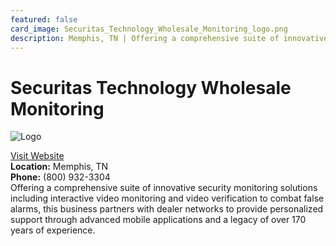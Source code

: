 ```yaml
---
featured: false
card_image: Securitas_Technology_Wholesale_Monitoring_logo.png
description: Memphis, TN | Offering a comprehensive suite of innovative security monitoring solutions including interactive video monitoring and video verification to combat false alarms, this business partners with dealer networks to provide personalized support through advanced mobile applications and a legacy of over 170 years of experience.
---
```


# Securitas Technology Wholesale Monitoring
<img src="Securitas_Technology_Wholesale_Monitoring_logo.png" alt="Logo" style="max-width: 200px; height: auto;">

<a href="https://www.securitastechnologydealers.com">Visit Website</a>  
**Location:** Memphis, TN  
**Phone:** (800) 932-3304 <br>
Offering a comprehensive suite of innovative security monitoring solutions including interactive video monitoring and video verification to combat false alarms, this business partners with dealer networks to provide personalized support through advanced mobile applications and a legacy of over 170 years of experience.
